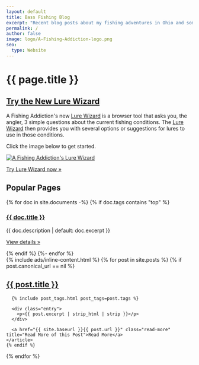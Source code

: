 ```yaml
---
layout: default
title: Bass Fishing Blog
excerpt: "Recent blog posts about my fishing adventures in Ohio and some tips for landing the big ones"
permalink: /
author: false
image: logo/A-Fishing-Addiction-logo.png
seo:
  type: Website
---
```

<div class="posts">
  <h1>{{ page.title }}</h1>
  <div class="lure-wizard-promo">
    <h2><a href="/tools/lure-wizard">Try the New Lure Wizard</a></h2>
    <p>
    A Fishing Addiction's new <a href="/tools/lure-wizard">Lure Wizard</a> is a browser tool that asks you, the angler, 3 simple questions about the current fishing conditions. The <a href="/tools/lure-wizard">Lure Wizard</a> then provides you with several options or suggestions for lures to use in those conditions.
    </p>
    <p>Click the image below to get started.</p>
    <p><a href="/tools/lure-wizard"><img src="/{{ '/tools/Lure-Wizard-screenshot.png' | prepend: site.static.image.path }}" alt="A Fishing Addiction's Lure Wizard" /></a></p>
    <p><a class="btn btn-accent" href="/tools/lure-wizard" role="button">Try Lure Wizard now »</a></p>
  </div>
  <div class="popular-pages-container">
    <h2>Popular Pages</h2>
    <div class="popular-pages">
    {% for doc in site.documents -%}
    {% if doc.tags contains "top" %}
    <div class="popular-page">
      <h3><a href="{{ doc.url}}">{{ doc.title }}</a></h3>
      <p>{{ doc.description | default: doc.excerpt }}</p>
      <p><a class="btn btn-secondary" href="{{ doc.url}}" role="button">View details »</a></p>
    </div>
    {% endif %}
    {%- endfor %}
    </div>
  </div>
  {% include ads/inline-content.html %}
  {% for post in site.posts %}
    {% if post.canonical_url == nil %}
    <article class="post">
      <h2><a href="{{ site.baseurl }}{{ post.url }}" title="{{ post.title }}">{{ post.title }}</a></h2>

      {% include post_tags.html post_tags=post.tags %}

      <div class="entry">
        <p>{{ post.excerpt | strip_html | strip }}</p>
      </div>

      <a href="{{ site.baseurl }}{{ post.url }}" class="read-more" title="Read More of this Post">Read More</a>
    </article>
    {% endif %}
  {% endfor %}
</div>
